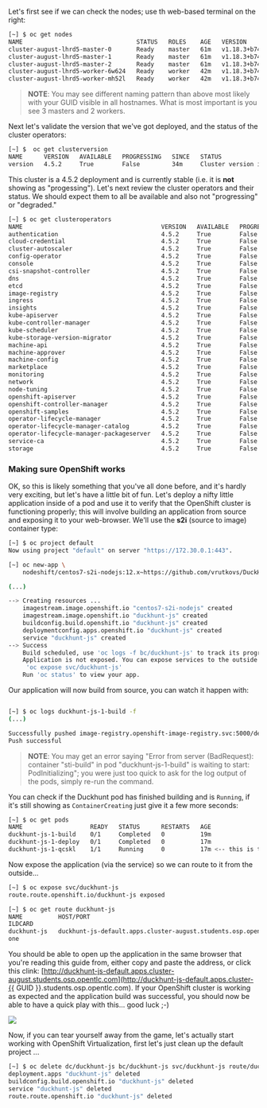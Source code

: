 Let's first see if we can check the nodes; use th web-based terminal on the right:

~~~bash
[~] $ oc get nodes
NAME                                STATUS   ROLES    AGE   VERSION
cluster-august-lhrd5-master-0       Ready    master   61m   v1.18.3+b74c5ed
cluster-august-lhrd5-master-1       Ready    master   61m   v1.18.3+b74c5ed
cluster-august-lhrd5-master-2       Ready    master   61m   v1.18.3+b74c5ed
cluster-august-lhrd5-worker-6w624   Ready    worker   42m   v1.18.3+b74c5ed
cluster-august-lhrd5-worker-mh52l   Ready    worker   42m   v1.18.3+b74c5ed
~~~

> **NOTE**: You may see different naming pattern than above most likely with your GUID visible in all hostnames. What is most important is you see 3 masters and 2 workers.

Next let's validate the version that we've got deployed, and the status of the cluster operators:

~~~bash
[~] $  oc get clusterversion
NAME      VERSION   AVAILABLE   PROGRESSING   SINCE   STATUS
version   4.5.2     True        False         34m     Cluster version is 4.5.2
~~~

This cluster is a 4.5.2 deployment and is currently stable (i.e. it is **not** showing as "progessing"). Let's next review the cluster operators and their status. We should expect them to all be available and also not "progressing" or "degraded."

~~~bash
[~] $ oc get clusteroperators
NAME                                       VERSION   AVAILABLE   PROGRESSING   DEGRADED   SINCE
authentication                             4.5.2     True        False         False      35m
cloud-credential                           4.5.2     True        False         False      64m
cluster-autoscaler                         4.5.2     True        False         False      47m
config-operator                            4.5.2     True        False         False      47m
console                                    4.5.2     True        False         False      38m
csi-snapshot-controller                    4.5.2     True        False         False      43m
dns                                        4.5.2     True        False         False      61m
etcd                                       4.5.2     True        False         False      60m
image-registry                             4.5.2     True        False         False      43m
ingress                                    4.5.2     True        False         False      43m
insights                                   4.5.2     True        False         False      57m
kube-apiserver                             4.5.2     True        False         False      59m
kube-controller-manager                    4.5.2     True        False         False      59m
kube-scheduler                             4.5.2     True        False         False      59m
kube-storage-version-migrator              4.5.2     True        False         False      43m
machine-api                                4.5.2     True        False         False      54m
machine-approver                           4.5.2     True        False         False      59m
machine-config                             4.5.2     True        False         False      46m
marketplace                                4.5.2     True        False         False      42m
monitoring                                 4.5.2     True        False         False      41m
network                                    4.5.2     True        False         False      61m
node-tuning                                4.5.2     True        False         False      61m
openshift-apiserver                        4.5.2     True        False         False      46m
openshift-controller-manager               4.5.2     True        False         False      56m
openshift-samples                          4.5.2     True        False         False      46m
operator-lifecycle-manager                 4.5.2     True        False         False      61m
operator-lifecycle-manager-catalog         4.5.2     True        False         False      61m
operator-lifecycle-manager-packageserver   4.5.2     True        False         False      41m
service-ca                                 4.5.2     True        False         False      61m
storage                                    4.5.2     True        False         False      56m
~~~


### Making sure OpenShift works

OK, so this is likely something that you've all done before, and it's hardly very exciting, but let's have a little bit of fun. Let's deploy a nifty little application inside of a pod and use it to verify that the OpenShift cluster is functioning properly; this will involve building an application from source and exposing it to your web-browser. We'll use the **s2i** (source to image) container type:

~~~bash
[~] $ oc project default
Now using project "default" on server "https://172.30.0.1:443".

[~] oc new-app \
	nodeshift/centos7-s2i-nodejs:12.x~https://github.com/vrutkovs/DuckHunt-JS

(...)

--> Creating resources ...
    imagestream.image.openshift.io "centos7-s2i-nodejs" created
    imagestream.image.openshift.io "duckhunt-js" created
    buildconfig.build.openshift.io "duckhunt-js" created
    deploymentconfig.apps.openshift.io "duckhunt-js" created
    service "duckhunt-js" created
--> Success
    Build scheduled, use 'oc logs -f bc/duckhunt-js' to track its progress.
    Application is not exposed. You can expose services to the outside world by executing one or more of the commands below:
     'oc expose svc/duckhunt-js'
    Run 'oc status' to view your app.
~~~

Our application will now build from source, you can watch it happen with:

~~~bash

[~] $ oc logs duckhunt-js-1-build -f
(...)

Successfully pushed image-registry.openshift-image-registry.svc:5000/default/duckhunt-js:latest@sha256:4d0186040826a4be9d678459c5d6831e107a60c403d65a0da77fb076ff89084c
Push successful
~~~

> **NOTE**: You may get an error saying "Error from server (BadRequest): container "sti-build" in pod "duckhunt-js-1-build" is waiting to start: PodInitializing"; you were just too quick to ask for the log output of the pods, simply re-run the command.

You can check if the Duckhunt pod has finished building and is `Running`, if it's still showing as `ContainerCreating` just give it a few more seconds:

~~~bash
[~] $ oc get pods
NAME                   READY   STATUS      RESTARTS   AGE
duckhunt-js-1-build    0/1     Completed   0          19m
duckhunt-js-1-deploy   0/1     Completed   0          17m
duckhunt-js-1-qcskl    1/1     Running     0          17m <-- this is the one!
~~~

Now expose the application (via the service) so we can route to it from the outside...

~~~bash
[~] $ oc expose svc/duckhunt-js
route.route.openshift.io/duckhunt-js exposed

[~] $ oc get route duckhunt-js
NAME          HOST/PORT                                                          PATH   SERVICES      PORT       TERMINATION   W
ILDCARD
duckhunt-js   duckhunt-js-default.apps.cluster-august.students.osp.opentlc.com          duckhunt-js   8080-tcp                 N
one
~~~

You should be able to open up the application in the same browser that you're reading this guide from, either copy and paste the address, or click this clink: [http://duckhunt-js-default.apps.cluster-august.students.osp.opentlc.com](http://duckhunt-js-default.apps.cluster-{{ GUID }}.students.osp.opentlc.com). If your OpenShift cluster is working as expected and the application build was successful, you should now be able to have a quick play with this... good luck ;-)

<img src="img/duckhunt.png"/>

Now, if you can tear yourself away from the game, let's actually start working with OpenShift Virtualization, first let's just clean up the default project ...

~~~bash
[~] $ oc delete dc/duckhunt-js bc/duckhunt-js svc/duckhunt-js route/duckhunt-js
deployment.apps "duckhunt-js" deleted
buildconfig.build.openshift.io "duckhunt-js" deleted
service "duckhunt-js" deleted
route.route.openshift.io "duckhunt-js" deleted
~~~